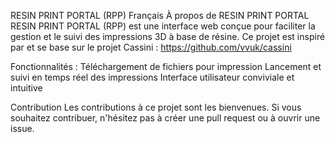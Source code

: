 RESIN PRINT PORTAL (RPP)
Français
À propos de RESIN PRINT PORTAL
RESIN PRINT PORTAL (RPP) est une interface web conçue pour faciliter la gestion et le suivi des impressions 3D à base de résine. Ce projet est inspiré par et se base sur le projet Cassini : https://github.com/vvuk/cassini

Fonctionnalités : 
Téléchargement de fichiers pour impression
Lancement et suivi en temps réel des impressions
Interface utilisateur conviviale et intuitive


Contribution
Les contributions à ce projet sont les bienvenues. Si vous souhaitez contribuer, n'hésitez pas à créer une pull request ou à ouvrir une issue.
